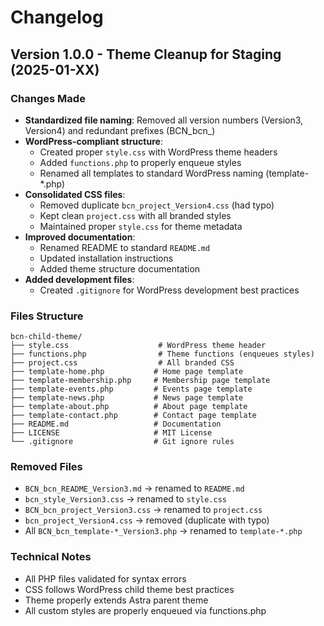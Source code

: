 # Changelog

## Version 1.0.0 - Theme Cleanup for Staging (2025-01-XX)

### Changes Made
- **Standardized file naming**: Removed all version numbers (Version3, Version4) and redundant prefixes (BCN_bcn_)
- **WordPress-compliant structure**: 
  - Created proper `style.css` with WordPress theme headers
  - Added `functions.php` to properly enqueue styles
  - Renamed all templates to standard WordPress naming (template-*.php)
- **Consolidated CSS files**:
  - Removed duplicate `bcn_project_Version4.css` (had typo)
  - Kept clean `project.css` with all branded styles
  - Maintained proper `style.css` for theme metadata
- **Improved documentation**:
  - Renamed README to standard `README.md`
  - Updated installation instructions
  - Added theme structure documentation
- **Added development files**:
  - Created `.gitignore` for WordPress development best practices

### Files Structure
```
bcn-child-theme/
├── style.css                    # WordPress theme header
├── functions.php                # Theme functions (enqueues styles)
├── project.css                  # All branded CSS
├── template-home.php           # Home page template
├── template-membership.php     # Membership page template
├── template-events.php         # Events page template
├── template-news.php           # News page template
├── template-about.php          # About page template
├── template-contact.php        # Contact page template
├── README.md                   # Documentation
├── LICENSE                     # MIT License
└── .gitignore                  # Git ignore rules
```

### Removed Files
- `BCN_bcn_README_Version3.md` → renamed to `README.md`
- `bcn_style_Version3.css` → renamed to `style.css`
- `BCN_bcn_project_Version3.css` → renamed to `project.css`
- `bcn_project_Version4.css` → removed (duplicate with typo)
- All `BCN_bcn_template-*_Version3.php` → renamed to `template-*.php`

### Technical Notes
- All PHP files validated for syntax errors
- CSS follows WordPress child theme best practices
- Theme properly extends Astra parent theme
- All custom styles are properly enqueued via functions.php
